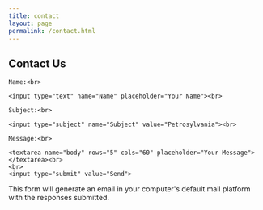 ```yaml
---
title: contact
layout: page
permalink: /contact.html
---
```

<div class="contactForm">
<h2>Contact Us</h2>

<form action="mailto:libraryrdds@pobox.upenn.edu,jfarm@upenn.edu" method="get" enctype="text/plain">

    Name:<br>

    <input type="text" name="Name" placeholder="Your Name"><br>
  
    Subject:<br>
    
    <input type="subject" name="Subject" value="Petrosylvania"><br>

    Message:<br>

    <textarea name="body" rows="5" cols="60" placeholder="Your Message"></textarea><br>
    <br>
    <input type="submit" value="Send">

  </form>
This form will generate an email in your computer's default mail platform with the responses submitted.